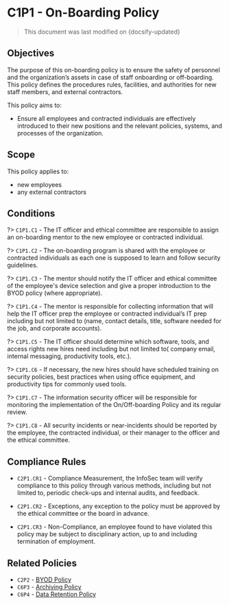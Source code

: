 # C1P1 - On-Boarding Policy 

> This document was last modified on {docsify-updated}

## Objectives

The purpose of this on-boarding policy is to ensure the safety of personnel and the organization’s assets  in case of staff onboarding or off-boarding. This policy defines the procedures rules, facilities, and authorities for new staff members, and external contractors.

This policy aims to:

- Ensure all employees and contracted individuals are effectively introduced to their new positions and the relevant policies, systems, and processes of the organization.

## Scope

This policy applies to:

- new employees
- any external contractors

## Conditions

?> `C1P1.C1` - The IT officer and ethical committee are responsible to assign an on-boarding mentor to the new employee or contracted individual.

?> `C1P1.C2` - The on-boarding program is shared with the employee or contracted individuals as each one is supposed to learn and follow security guidelines.

?> `C1P1.C3` - The mentor should notify the IT officer and ethical committee of the employee's device selection and give a proper introduction to the BYOD policy (where appropriate).

?> `C1P1.C4` - The mentor is responsible for collecting information that will help the IT officer prep the employee or contracted individual’s IT prep including but not limited to (name, contact details, title, software needed for the job, and corporate accounts).

?> `C1P1.C5` - The IT officer should determine which software, tools, and access rights new hires need including but not limited to( company email, internal messaging, productivity tools, etc.).

?> `C1P1.C6` - If necessary, the new hires should have scheduled training on security policies, best practices when using office equipment, and productivity tips for commonly used tools.

?> `C1P1.C7` - The information security officer will be responsible for monitoring the implementation of the On/Off-boarding Policy and its regular review.

?> `C1P1.C8` - All security incidents or near-incidents should be reported by the employee, the contracted individual, or their manager to the officer and the ethical committee.

## Compliance Rules

- `C2P1.CR1` - Compliance Measurement, the InfoSec team will verify compliance to this policy through various methods, including but not limited to, periodic check-ups and internal audits, and feedback.

- `C2P1.CR2` - Exceptions, any exception to the policy must be approved by the ethical committee or the board in advance.

- `C2P1.CR3` - Non-Compliance, an employee found to have violated this policy may be subject to disciplinary action, up to and including termination of employment.

## Related Policies

- `C2P2` - [BYOD Policy]()
- `C6P3` - [Archiving Policy]()
- `C6P4` - [Data Retention Policy]()
